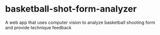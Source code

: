 # basketball-shot-form-analyzer
A web app that uses computer vision to analyze basketball shooting form and provide technique feedback
